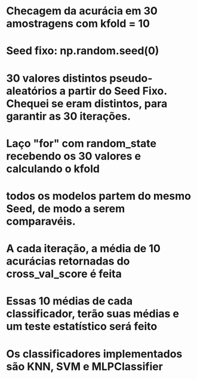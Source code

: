 # Checagem da acurácia em 30 amostragens com kfold = 10
# Seed fixo: np.random.seed(0)
# 30 valores distintos pseudo-aleatórios a partir do Seed Fixo. Chequei se eram distintos, para garantir as 30 iterações.
# Laço "for" com random_state recebendo os 30 valores e calculando o kfold
# todos os modelos partem do mesmo Seed, de modo a serem comparavéis.
# A cada iteração, a média de 10 acurácias retornadas do cross_val_score é feita
# Essas 10 médias de cada classificador, terão suas médias e um teste estatístico será feito

# Os classificadores implementados são KNN, SVM e MLPClassifier
